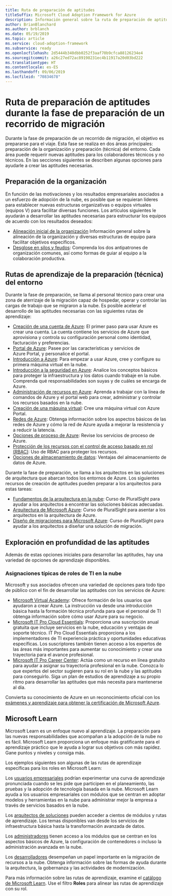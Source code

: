 ```yaml
---
title: Ruta de preparación de aptitudes
titleSuffix: Microsoft Cloud Adoption Framework for Azure
description: Información general sobre la ruta de preparación de aptitudes
author: BrianBlanchard
ms.author: brblanch
ms.date: 05/19/2019
ms.topic: article
ms.service: cloud-adoption-framework
ms.subservice: ready
ms.openlocfilehash: 2d5444b340dbb0252f3aaf70b9cfca88126234e4
ms.sourcegitcommit: a26c27ed72ac89198231ec4b11917a20d03bd222
ms.translationtype: HT
ms.contentlocale: es-ES
ms.lasthandoff: 09/06/2019
ms.locfileid: "70834678"
---
```

# <a name="skills-readiness-path-during-the-ready-phase-of-a-migration-journey"></a>Ruta de preparación de aptitudes durante la fase de preparación de un recorrido de migración

Durante la fase de preparación de un recorrido de migración, el objetivo es prepararse para el viaje. Esta fase se realiza en dos áreas principales: preparación de la organización y preparación (técnica) del entorno. Cada área puede requerir nuevas aptitudes para los colaboradores técnicos y no técnicos. En las secciones siguientes se describen algunas opciones para ayudarle a crear las aptitudes necesarias.

## <a name="organizational-readiness-learning-paths"></a>Preparación de la organización

En función de las motivaciones y los resultados empresariales asociados a un esfuerzo de adopción de la nube, es posible que se requieran líderes para establecer nuevas estructuras organizativas o equipos virtuales (equipos V) para facilitar diversas funciones. Los artículos siguientes le ayudarán a desarrollar las aptitudes necesarias para estructurar los equipos de acuerdo con los resultados deseados:

- [Alineación inicial de la organización](./index.md) Información general sobre la alineación de la organización y diversas estructuras de equipo para facilitar objetivos específicos.
- [Desglose en silos y feudos](../organization/fiefdoms-silos.md): Comprenda los dos antipatrones de organización comunes, así como formas de guiar al equipo a la colaboración productiva.

## <a name="environmental-technical-readiness-learning-paths"></a>Rutas de aprendizaje de la preparación (técnica) del entorno

Durante la fase de preparación, se llama al personal técnico para crear una zona de aterrizaje de la migración capaz de hospedar, operar y controlar las cargas de trabajo que se migraron a la nube. Es posible acelerar el desarrollo de las aptitudes necesarias con las siguientes rutas de aprendizaje:

- [Creación de una cuenta de Azure](/learn/modules/create-an-azure-account): El primer paso para usar Azure es crear una cuenta. La cuenta contiene los servicios de Azure que aprovisiona y controla su configuración personal como identidad, facturación y preferencias.
- [Portal de Azure](/learn/modules/tour-azure-portal): Pasee por las características y servicios de Azure Portal, y personalice el portal.
- [Introducción a Azure](/learn/modules/welcome-to-azure): Para empezar a usar Azure, cree y configure su primera máquina virtual en la nube.
- [Introducción a la seguridad en Azure](/learn/modules/intro-to-security-in-azure): Analice los conceptos básicos para proteger la infraestructura y los datos cuando trabaje en la nube. Comprenda qué responsabilidades son suyas y de cuáles se encarga de Azure.
- [Administración de recursos en Azure](/learn/paths/manage-resources-in-azure): Aprenda a trabajar con la línea de comandos de Azure y el portal web para crear, administrar y controlar los recursos basados en la nube.
- [Creación de una máquina virtual](/learn/modules/create-windows-virtual-machine-in-azure): Cree una máquina virtual con Azure Portal.
- [Redes de Azure](/learn/modules/intro-to-azure-networking): Obtenga información sobre los aspectos básicos de las redes de Azure y cómo la red de Azure ayuda a mejorar la resistencia y a reducir la latencia.
- [Opciones de proceso de Azure](/learn/modules/intro-to-azure-compute): Revise los servicios de proceso de Azure.
- [Protección de los recursos con el control de acceso basado en rol (RBAC)](/learn/modules/secure-azure-resources-with-rbac): Uso de RBAC para proteger los recursos.
- [Opciones de almacenamiento de datos](/learn/modules/intro-to-data-in-azure/index): Ventajas del almacenamiento de datos de Azure.

Durante la fase de preparación, se llama a los arquitectos en las soluciones de arquitectura que abarcan todos los entornos de Azure. Los siguientes recursos de creación de aptitudes pueden preparar a los arquitectos para estas tareas:

- [Fundamentos de la arquitectura en la nube](https://app.pluralsight.com/library/courses/cloud-architecture-foundations): Curso de PluralSight para ayudar a los arquitectos a encontrar las soluciones básicas adecuadas.
- [Arquitectura de Microsoft Azure](https://app.pluralsight.com/library/courses/cloud-architecture-foundations): Curso de PluralSight para asentar a los arquitectos en la arquitectura de Azure.
- [Diseño de migraciones para Microsoft Azure](https://app.pluralsight.com/library/courses/cloud-architecture-foundations): Curso de PluralSight para ayudar a los arquitectos a diseñar una solución de migración.

## <a name="deeper-skills-exploration"></a>Exploración en profundidad de las aptitudes

Además de estas opciones iniciales para desarrollar las aptitudes, hay una variedad de opciones de aprendizaje disponibles.

### <a name="typical-mappings-of-cloud-it-roles"></a>Asignaciones típicas de roles de TI en la nube

Microsoft y sus asociados ofrecen una variedad de opciones para todo tipo de público con el fin de desarrollar las aptitudes con los servicios de Azure:

- [Microsoft Virtual Academy](https://mva.microsoft.com/product-training/microsoft-azure): Ofrece formación de los usuarios que ayudaron a crear Azure. La instrucción va desde una introducción básica hasta la formación técnica profunda para que el personal de TI obtenga información sobre cómo usar Azure para su negocio.
- [Microsoft IT Pro Cloud Essentials](https://www.microsoft.com/azureessentials): Proporciona una suscripción anual gratuita que incluye servicios en la nube, educación y ventajas de soporte técnico. IT Pro Cloud Essentials proporciona a los implementadores de TI experiencia práctica y oportunidades educativas específicas. Los suscriptores también tienen acceso a los expertos de las áreas más importantes para aumentar su conocimiento y crear una trayectoria para el avance profesional.
- [Microsoft IT Pro Career Center](https://www.microsoft.com/itpro): Actúa como un recurso en línea gratuito para ayudar a asignar su trayectoria profesional en la nube. Conozca lo que expertos del sector sugieren para su rol en la nube y las aptitudes para conseguirlo. Siga un plan de estudios de aprendizaje a su propio ritmo para desarrollar las aptitudes que más necesita para mantenerse al día.

Convierta su conocimiento de Azure en un reconocimiento oficial con los [exámenes y aprendizaje para obtener la certificación de Microsoft Azure](https://www.microsoft.com/learning/azure-certification.aspx).

## <a name="microsoft-learn"></a>Microsoft Learn

Microsoft Learn es un enfoque nuevo al aprendizaje. La preparación para las nuevas responsabilidades que acompañan a la adopción de la nube no es fácil. Microsoft Learn proporciona un enfoque más gratificante para el aprendizaje práctico que le ayuda a lograr sus objetivos con más rapidez. Gane puntos y niveles y consiga más.

Los ejemplos siguientes son algunas de las rutas de aprendizaje específicas para los roles en Microsoft Learn:

Los [usuarios empresariales](/learn/browse/?roles=business-user) podrían experimentar una curva de aprendizaje pronunciada cuando se les pide que participen en el planeamiento, las pruebas y la adopción de tecnología basada en la nube. Microsoft Learn ayuda a los usuarios empresariales con módulos que se centran en adoptar modelos y herramientas en la nube para administrar mejor la empresa a través de servicios basados en la nube.

Los [arquitectos de soluciones](/learn/browse/?roles=solution-architect) pueden acceder a cientos de módulos y rutas de aprendizaje. Los temas disponibles van desde los servicios de infraestructura básica hasta la transformación avanzada de datos.

Los [administradores](/learn/browse/?roles=administrator) tienen acceso a los módulos que se centran en los aspectos básicos de Azure, la configuración de contenedores o incluso la administración avanzada en la nube.

Los [desarrolladores](/learn/browse/?roles=developer&term=infrastructure) desempeñan un papel importante en la migración de recursos a la nube. Obtenga información sobre las formas de ayuda durante la arquitectura, la gobernanza y las actividades de modernización.

Para más información sobre las rutas de aprendizaje, examine el [catálogo de Microsoft Learn](/learn/browse). Use el filtro **Roles** para alinear las rutas de aprendizaje con su rol.
